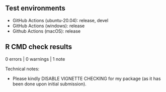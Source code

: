 ## Test environments
* GitHub Actions (ubuntu-20.04): release, devel
* GitHub Actions (windows): release
* Github Actions (macOS): release

## R CMD check results

0 errors | 0 warnings | 1 note

Technical notes: 
 
* Please kindly DISABLE VIGNETTE CHECKING for my package (as it has been done upon initial submission). 
 
